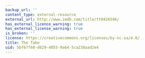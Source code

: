 ```yaml
---
backup_url: ''
content_type: external-resource
external_url: http://www.imdb.com/title/tt0426596/
has_external_licence_warning: true
has_external_license_warning: true
is_broken: ''
license: https://creativecommons.org/licenses/by-nc-sa/4.0/
title: The Take
uid: 5bf67f68-d629-4055-9a64-5ca238aad2e4
---
```

